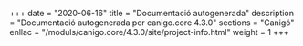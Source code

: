 +++
date        = "2020-06-16"
title       = "Documentació autogenerada"
description = "Documentació autogenerada per canigo.core 4.3.0"
sections    = "Canigó"
enllac		= "/moduls/canigo.core/4.3.0/site/project-info.html"
weight      = 1
+++
